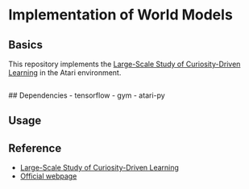 # Implementation of World Models
## Basics
This repository implements the [Large-Scale Study of Curiosity-Driven Learning](https://pathak22.github.io/large-scale-curiosity/resources/largeScaleCuriosity2018.pdf) in the Atari environment.

<p align="center">

<img source="/paper%20reproduction/Large-Scale%20Study%20of%20Curiosity-Driven%20Learning/Figures/gameplay.gif" />
</p>
## Dependencies
- tensorflow
- gym
- atari-py

## Usage


## Reference
- [Large-Scale Study of Curiosity-Driven Learning](https://pathak22.github.io/large-scale-curiosity/resources/largeScaleCuriosity2018.pdf)
- [Official webpage](https://pathak22.github.io/large-scale-curiosity/)

